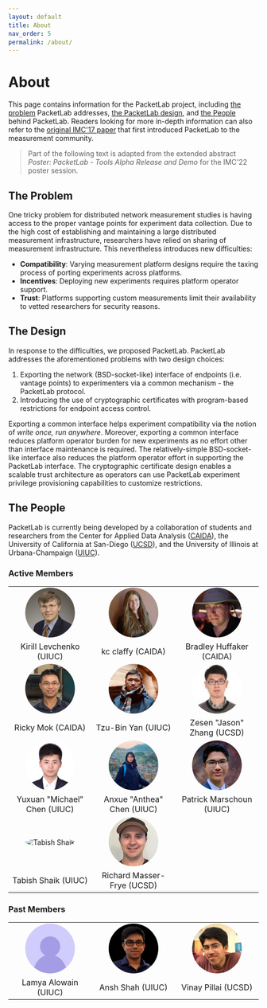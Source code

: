 ```yaml
---
layout: default
title: About
nav_order: 5
permalink: /about/
---
```


# About
This page contains information for the PacketLab project, including [the problem](#the-problem) PacketLab addresses, [the PacketLab design](#the-design), and [the People](#the-people) behind PacketLab. Readers looking for more in-depth information can also refer to the [original IMC'17 paper](https://www.caida.org/publications/papers/2017/packetlab/packetlab.pdf) that first introduced PacketLab to the measurement community.
> Part of the following text is adapted from the extended abstract *Poster: PacketLab - Tools Alpha Release and Demo* for the IMC'22 poster session.

## The Problem
One tricky problem for distributed network measurement studies is having access to the proper vantage points for experiment data collection. Due to the high cost of establishing and maintaining a large distributed measurement infrastructure, researchers have relied on sharing of measurement infrastructure. This nevertheless introduces new difficulties:
- **Compatibility**: Varying measurement platform designs require the taxing process of porting experiments across platforms.
- **Incentives**: Deploying new experiments requires platform operator support.
- **Trust**: Platforms supporting custom measurements limit their availability to vetted researchers for security reasons.

## The Design
In response to the difficulties, we proposed PacketLab. PacketLab addresses the aforementioned problems with two design choices:
1. Exporting the network (BSD-socket-like) interface of endpoints (i.e. vantage points) to experimenters via a common mechanism - the PacketLab protocol.
2. Introducing the use of cryptographic certificates with program-based restrictions for endpoint access control.

Exporting a common interface helps experiment compatibility via the notion of *write once, run anywhere*. Moreover, exporting a common interface reduces platform operator burden for new experiments as no effort other than interface maintenance is required. The relatively-simple BSD-socket-like interface also reduces the platform operator effort in supporting the PacketLab interface. The cryptographic certificate design enables a scalable trust architecture as operators can use PacketLab experiment privilege provisioning capabilities to customize restrictions.

## The People
PacketLab is currently being developed by a collaboration of students and researchers from the Center for Applied Data Analysis ([CAIDA](https://www.caida.org)), the University of California at San-Diego ([UCSD](https://ucsd.edu)), and the University of Illinois at Urbana-Champaign ([UIUC](https://illinois.edu)).

### Active Members
<table width="100%" border="0" align="center" cellspacing="0" cellpadding="0">
<tbody>
    <tr>
        <td width="30%" align="center" valign="middle">
            <img src="/assets/images/levchenko.jpg" alt="Kirill Levchenko" class="avatar"/>
        </td>
        <td width="30%" align="center" valign="middle">
            <img src="/assets/images/kc_claffy.jpg" alt="kc claffy" class="avatar"/>
        </td>
        <td width="30%" align="center" valign="middle">
            <img src="/assets/images/bradbuffaker.png" alt="Bradley Huffaker" class="avatar"/>
        </td>
    </tr>
    <tr>
        <td width="30%" align="center" valign="middle">
            <p class="name">Kirill Levchenko (UIUC)</p>
        </td>
        <td width="30%" align="center" valign="middle">
            <p class="name">kc claffy (CAIDA)</p>
        </td>
        <td width="30%" align="center" valign="middle">
            <p class="name">Bradley Huffaker (CAIDA)</p>
        </td>
    </tr>
    <tr>
        <td width="30%" align="center" valign="middle">
            <img src="/assets/images/rickymok.jpeg" alt="Ricky Mok" class="avatar"/>
        </td>
        <td width="30%" align="center" valign="middle">
            <img src="/assets/images/tbyan.jpeg" alt="Tzu-Bin Yan" class="avatar"/>
        </td>
        <td width="30%" align="center" valign="middle">
            <img src="/assets/images/jasonzhang.jpg" alt='Zesen "Jason" Zhang' class="avatar"/>
        </td>
    </tr>
    <tr>
        <td width="30%" align="center" valign="middle">
            <p class="name">Ricky Mok (CAIDA)</p>
        </td>
        <td width="30%" align="center" valign="middle">
            <p class="name">Tzu-Bin Yan (UIUC)</p>
        </td>
        <td width="30%" align="center" valign="middle">
            <p class="name">Zesen "Jason" Zhang (UCSD)</p>
        </td>
    </tr>
    <tr>
        <td width="30%" align="center" valign="middle">
            <img src="/assets/images/michaelchen.jpg" alt='Yuxuan "Michael" Chen' class="avatar"/>
        </td>
        <td width="30%" align="center" valign="middle">
            <img src="/assets/images/antheachen.jpg" alt='Anxue "Anthea" Chen' class="avatar"/>
        </td>
        <td width="30%" align="center" valign="middle">
            <img src="/assets/images/patrickmarschoun.jpg" alt="Patrick Marschoun" class="avatar"/>
        </td>
    </tr>
    <tr>
        <td width="30%" align="center" valign="middle">
            <p class="name">Yuxuan "Michael" Chen (UIUC)</p>
        </td>
        <td width="30%" align="center" valign="middle">
            <p class="name">Anxue "Anthea" Chen (UIUC)</p>
        </td>
        <td width="30%" align="center" valign="middle">
            <p class="name">Patrick Marschoun (UIUC)</p>
        </td>
    </tr>
    <tr>
        <td width="30%" align="center" valign="middle">
            <img src="/assets/images/tabishshaik.png" alt="Tabish Shaik" class="avatar"/>
        </td>
        <td width="30%" align="center" valign="middle">
            <img src="/assets/images/richardmasserfrye.jpg" alt="Richard Masser-Frye" class="avatar"/>
        </td>
        <td width="30%" align="center" valign="middle">
        </td>
    </tr>
    <tr>
        <td width="30%" align="center" valign="middle">
            <p class="name">Tabish Shaik (UIUC)</p>
        </td>
        <td width="30%" align="center" valign="middle">
            <p class="name">Richard Masser-Frye (UCSD)</p>
        </td>
        <td width="30%" align="center" valign="middle">
        </td>
    </tr>
</tbody>
</table>



### Past Members
<table width="100%" border="0" align="center" cellspacing="0" cellpadding="0">
<tbody>
    <tr>
        <td width="30%" align="center" valign="middle">
            <img src="/assets/images/empty.png" alt="Lamya Alowain" class="avatar"/>
        </td>
        <td width="30%" align="center" valign="middle">
            <img src="/assets/images/anshshah.png" alt="Ansh Shah" class="avatar"/>
        </td>
        <td width="30%" align="center" valign="middle">
            <img src="/assets/images/vinaypillai.jpg" alt="Vinay Pillai" class="avatar"/>
        </td>
    </tr>
    <tr>
        <td width="30%" align="center" valign="middle">
            <p class="name">Lamya Alowain (UIUC)</p>
        </td>
        <td width="30%" align="center" valign="middle">
            <p class="name">Ansh Shah (UIUC)</p>
        </td>
        <td width="30%" align="center" valign="middle">
            <p class="name">Vinay Pillai (UCSD)</p>
        </td>
    </tr>
</tbody>
</table>

<style lang="css">
    .avatar {
        width: 100px;
        height: 100px;
        object-fit: cover;
        border-radius: 50%;
    }
    .name {
        margin: 0px;
        font-size: 16px;
        text-align: center;
    }
</style>